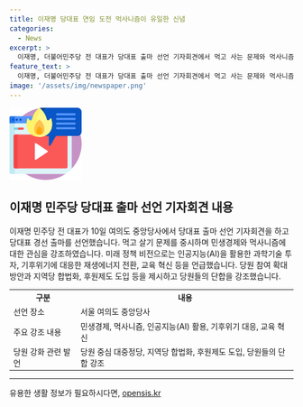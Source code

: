 ```yaml
---
title: 이재명 당대표 연임 도전 먹사니즘이 유일한 신념
categories:
  - News
excerpt: >
  이재명, 더불어민주당 전 대표가 당대표 출마 선언 기자회견에서 먹고 사는 문제와 먹사니즘 강조하며 민생경제 위해 약속, 미래 정책으로는 AI 활용한 과학기술 투자, 재생에너지 전환, 교육 혁신 등을 밝혔습니다. 당원권 강화를 위해 변화와 확실한 변화 필요성 강조하며, 당원 참여 확대 방안을 제시하고 지방선거와 다음 대선에서 승리 다짐했습니다.
feature_text: >
  이재명, 더불어민주당 전 대표가 당대표 출마 선언 기자회견에서 먹고 사는 문제와 먹사니즘 강조하며 민생경제 위해 약속, 미래 정책으로는 AI 활용한 과학기술 투자, 재생에너지 전환, 교육 혁신 등을 밝혔습니다. 당원권 강화를 위해 변화와 확실한 변화 필요성 강조하며, 당원 참여 확대 방안을 제시하고 지방선거와 다음 대선에서 승리 다짐했습니다.
image: '/assets/img/newspaper.png'
---
```


<p><img src="/assets/img/news.png" alt="rentncar 속보" /></p>

<h2 data-ke-size="size26">이재명 민주당 당대표 출마 선언 기자회견 내용</h2>

<p data-ke-size="size16">이재명 민주당 전 대표가 10일 여의도 중앙당사에서 당대표 출마 선언 기자회견을 하고 당대표 경선 출마를 선언했습니다. 먹고 살기 문제를 중시하며 민생경제와 먹사니즘에 대한 관심을 강조하였습니다. 미래 정책 비전으로는 인공지능(AI)을 활용한 과학기술 투자, 기후위기에 대응한 재생에너지 전환, 교육 혁신 등을 언급했습니다. 당원 참여 확대 방안과 지역당 합법화, 후원제도 도입 등을 제시하고 당원들의 단합을 강조했습니다.</p>

<table>
  <tr>
    <th>구분</th>
    <th>내용</th>
  </tr>
  <tr>
    <td>선언 장소</td>
    <td>서울 여의도 중앙당사</td>
  </tr>
  <tr>
    <td>주요 강조 내용</td>
    <td>민생경제, 먹사니즘, 인공지능(AI) 활용, 기후위기 대응, 교육 혁신</td>
  </tr>
  <tr>
    <td>당원 강화 관련 발언</td>
    <td>당원 중심 대중정당, 지역당 합법화, 후원제도 도입, 당원들의 단합 강조</td>
  </tr>
</table>

<hr>
유용한 생활 정보가 필요하시다면, <a href="https://opensis.kr" rel="dofollow">opensis.kr</a>


